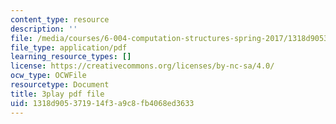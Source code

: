 ```yaml
---
content_type: resource
description: ''
file: /media/courses/6-004-computation-structures-spring-2017/1318d905371914f3a9c8fb4068ed3633_aheyquidLO8.pdf
file_type: application/pdf
learning_resource_types: []
license: https://creativecommons.org/licenses/by-nc-sa/4.0/
ocw_type: OCWFile
resourcetype: Document
title: 3play pdf file
uid: 1318d905-3719-14f3-a9c8-fb4068ed3633
---
```

